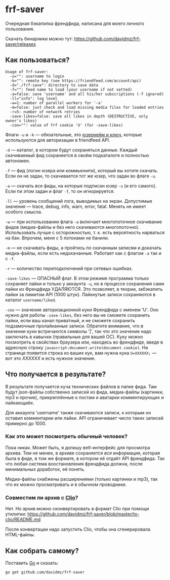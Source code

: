 # frf-saver

Очередная бэкапилка френдфида, написана для моего личного пользования.

Скачать бинарники можно тут: https://github.com/davidmz/frf-saver/releases

## Как пользоваться?

    Usage of frf-saver:
      -u="": username to login
      -k="": remote key (see https://friendfeed.com/account/api)
      -d="./frf-save": directory to save data
      -f="": feed name to load (your username if not setted)
      -a=false: save 'username' and all his/her subscriptions (-f ignored)
      -ll="info": log level
      -w=1: number of parallel workers for '-a'
      -m=false: just check and load missing media files for loaded entries
      -r=5: number of network retries
      -save-likes=false: save all likes in depth (DESTRUCTIVE, only owner's likes)
      -coo="": value of frf cookie 'U' (for -save-likes)


Флаги `-u` и `-k` — обязательные, это [юзернейм и ключ](https://friendfeed.com/account/api), которые используются для авторизации в friendfeed API.

`-d` — каталог, в котором будут сохраняться данные. Каждый скачиваемый фид сохраняется в своём подкаталоге и полностью автономен.

`-f` — фид (логин юзера или коммьюнити), который вы хотите скачать. Если он не задан, то скачивается тот же юзер, что задан во флаге `-u`.

`-a` — скачать все фиды, на которые подписан юзер `-u` (и его самого). Если пи этом задан и флаг `-f`, то он игнорируется.

`-ll` — уровень сообщений лога, выводимых на экран. Допустимые значения — trace, debug, info, warn, error, fatal. Менять не имеет особого смысла.

`-w` — при использовании флага `-a` включает многопоточное скачивание фидов (медиа-файлы и без него скачиваются многопоточно). Использовать лучше с осторожностью, т. к. есть вероятность нарваться на бан. Впрочем, меня с 5 потоками не банили.

`-m` — не скачивать фиды, а пройтись по скачанным записям и докачать медиа-файлы, если есть недокачанные. Работает как с флагом `-a` так и с `-f`.

`-r` — количество переподключений при сетевых ошибках.

`-save-likes` — ОПАСНЫЙ флаг. В этом режиме программа только сохраняет лайки и только у аккаунта `-u`, но в процессе сохранения сами лайки из Френдфида УДАЛЯЮТСЯ. Это позволяет, в теории, забэкапить лайки за лимитом API (1000 штук). Лайкнутые записи сохраняются в каталог `username/liked`.

`-coo` — значение авторизационной куки Френдфида с именем 'U'. Оно нужно для работы `-save-likes`, без него вы не сможете сохранить лайки, если ваш канал приватный, и не сможете сохранить подзамочные пролайканные записи. Обратите внимание, что в значении куки встречаются символы '|', так что это значение надо заключать в кавычки (правильные для вашей ОС). Куку можно посмотреть в свойствах браузера или, находясь во френдфиде, введя в адресную строку `javascript:document.write(document.cookie)`. На странице появится строка из ваших кук, вам нужна кука `U=XXXXXX;` — вот это _XXXXXX_ и есть нужное значение.

## Что получается в результате?

В результате получается куча технических файлов в папке фида. Там будут json-файлы собственно записей из фида, медиа-файлы (картинки, mp3 и прочие), прикреплённые к постам и аватарки комментирующих и лайкающийх.

Для аккаунта 'username' также скачиваются записи, к которым он оставил комментарии или лайки. API ограничивает число таких записей примерно до 1000.

### Как это может посмотреть обычный человек?

Пока никак. Может быть, я допишу веб-интерфейс для просмотра архива. Тем не менее, в архиве сохраняется _вся_ информация, которая была в фиде, в том же формате, в котором её отдаёт API френдфида. Так что любая система воостановления френдфида должна, после минимальных доработок, её понять.

Медиа-файлы снабжены расширениями (только картинки и mp3), так что их можно просматривать и в обычном проводнике.

### Совместим ли архив с [Clio](https://github.com/zverok/clio)?

Нет. Но архив можно сконвертировать в формат Clio при помощи утилитки: https://github.com/davidmz/frf-saver/blob/master/to-clio/README.md

После конвертации надо запустить Clio, чтобы она сгенерировала HTML-файлы.

## Как собрать самому?

Поставить [Go](https://golang.org/doc/install) и сказать:

`go get github.com/davidmz/frf-saver`


